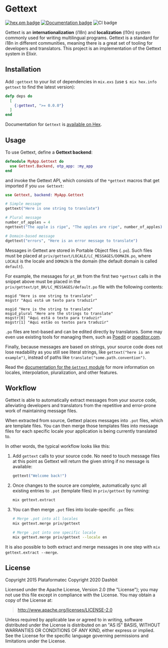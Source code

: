 # Gettext

[![hex.pm badge](https://img.shields.io/badge/Package%20on%20hex.pm-informational)](https://hex.pm/packages/gettext)
[![Documentation badge](https://img.shields.io/badge/Documentation-ff69b4)][docs-gettext]
![CI badge](https://github.com/elixir-gettext/gettext/workflows/CI/badge.svg)

Gettext is an **internationalization** (i18n) and **localization** (l10n) system commonly used for writing multilingual programs. Gettext is a standard for i18n in different communities, meaning there is a great set of tooling for developers and translators. This project is an implementation of the Gettext system in Elixir.

## Installation

Add `:gettext` to your list of dependencies in `mix.exs` (use `$ mix hex.info gettext` to find the latest version):

```elixir
defp deps do
  [
    {:gettext, ">= 0.0.0"}
  ]
end
```

Documentation for `Gettext` is [available on Hex][docs-gettext].

## Usage

To use Gettext, define a **Gettext backend**:

```elixir
defmodule MyApp.Gettext do
  use Gettext.Backend, otp_app: :my_app
end
```

and invoke the Gettext API, which consists of the `*gettext` macros that get imported if you `use Gettext`:

```elixir
use Gettext, backend: MyApp.Gettext

# Simple message
gettext("Here is one string to translate")

# Plural message
number_of_apples = 4
ngettext("The apple is ripe", "The apples are ripe", number_of_apples)

# Domain-based message
dgettext("errors", "Here is an error message to translate")
```

Messages in Gettext are stored in Portable Object files (`.po`). Such files must be placed at `priv/gettext/LOCALE/LC_MESSAGES/DOMAIN.po`, where `LOCALE` is the locale and `DOMAIN` is the domain (the default domain is called `default`).

For example, the messages for `pt_BR` from the first two `*gettext` calls in the snippet above must be placed in the `priv/gettext/pt_BR/LC_MESSAGES/default.po` file with the following contents:

```pot
msgid "Here is one string to translate"
msgstr "Aqui está um texto para traduzir"

msgid "Here is the string to translate"
msgid_plural "Here are the strings to translate"
msgstr[0] "Aqui está o texto para traduzir"
msgstr[1] "Aqui estão os textos para traduzir"
```

`.po` files are text-based and can be edited directly by translators. Some may even use existing tools for managing them, such as [Poedit][poedit] or [poeditor.com][poeditor.com].

Finally, because messages are based on strings, your source code does not lose readability as you still see literal strings, like `gettext("here is an example")`, instead of paths like `translate("some.path.convention")`.

Read the [documentation for the `Gettext` module][docs-gettext-module] for more information on locales, interpolation, pluralization, and other features.

## Workflow

Gettext is able to automatically extract messages from your source code, alleviating developers and translators from the repetitive and error-prone work of maintaining message files.

When extracted from source, Gettext places messages into `.pot` files, which are template files. You can then merge those templates files into message files for each specific locale your application is being currently translated to.

In other words, the typical workflow looks like this:

  1. Add `gettext` calls to your source code. No need to touch message files
     at this point as Gettext will return the given string if no message is
     available:

     ```elixir
     gettext("Welcome back!")
     ```

  2. Once changes to the source are complete, automatically sync all existing entries to `.pot` (template files) in `priv/gettext` by running:

     ```bash
     mix gettext.extract
     ```

  3. You can then merge `.pot` files into locale-specific `.po` files:

     ```bash
     # Merge .pot into all locales
     mix gettext.merge priv/gettext

     # Merge .pot into one specific locale
     mix gettext.merge priv/gettext --locale en
     ```

It is also possible to both extract and merge messages in one step with `mix gettext.extract --merge`.

## License

Copyright 2015 Plataformatec
Copyright 2020 Dashbit

  Licensed under the Apache License, Version 2.0 (the "License");
  you may not use this file except in compliance with the License.
  You may obtain a copy of the License at:

  > <http://www.apache.org/licenses/LICENSE-2.0>

  Unless required by applicable law or agreed to in writing, software
  distributed under the License is distributed on an "AS IS" BASIS,
  WITHOUT WARRANTIES OR CONDITIONS OF ANY KIND, either express or implied.
  See the License for the specific language governing permissions and
  limitations under the License.

[docs-gettext]: http://hexdocs.pm/gettext
[docs-gettext-module]: http://hexdocs.pm/gettext/Gettext.html
[poedit]: http://poedit.net/
[poeditor.com]: https://poeditor.com
